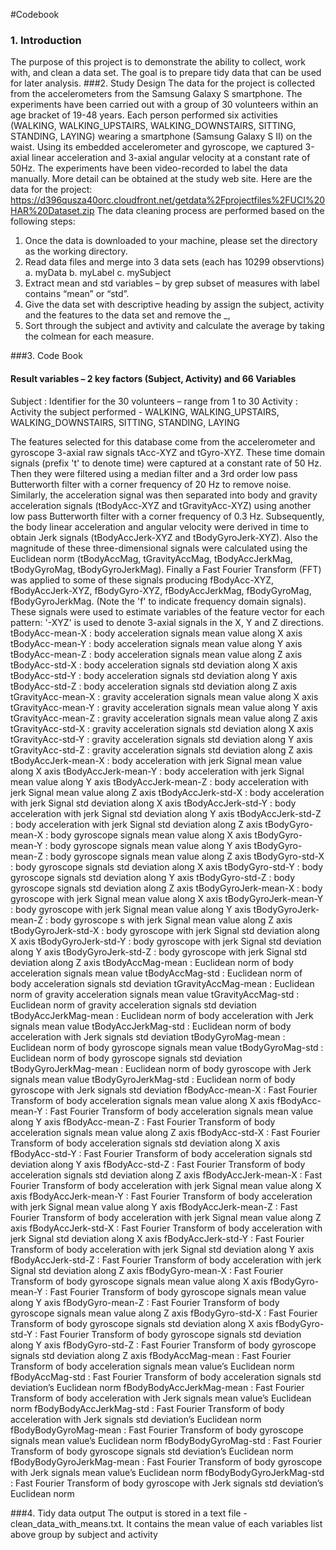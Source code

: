 #Codebook
### 1. Introduction
  The purpose of this project is to demonstrate the ability to collect, work with, and clean a data set. The goal is to prepare tidy data that can be used for later analysis.
###2. Study Design
  The data for the project is collected from the accelerometers from the Samsung Galaxy S smartphone.  The experiments have been carried out with a group of 30 volunteers within an age bracket of 19-48 years. Each person performed six activities (WALKING, WALKING_UPSTAIRS, WALKING_DOWNSTAIRS, SITTING, STANDING, LAYING) wearing a smartphone (Samsung Galaxy S II) on the waist. Using its embedded accelerometer and gyroscope, we captured 3-axial linear acceleration and 3-axial angular velocity at a constant rate of 50Hz. The experiments have been video-recorded to label the data manually. More detail can be obtained at the study web site.
Here are the data for the project: 
  https://d396qusza40orc.cloudfront.net/getdata%2Fprojectfiles%2FUCI%20HAR%20Dataset.zip 
The data cleaning process are performed based on the following steps:
  1.	Once the data is downloaded to your machine, please set the directory as the working directory.
  2.	Read data files and merge into 3 data sets (each has 10299 observtions)
  a.	myData
  b.	myLabel
  c.	mySubject
  3.	Extract mean and std variables – by grep subset of measures with label contains “mean” or “std”.
  4.	Give the data set with descriptive heading by assign the subject, activity and the features to the data set and remove the _, 
  5.	Sort through the subject and avtivity and calculate the average by taking the colmean for each measure.

###3. Code Book
#### Result variables – 2 key factors (Subject, Activity) and 66 Variables
  Subject	: Identifier for the 30 volunteers – range from 1 to 30
  Activity	: Activity the subject performed - WALKING, WALKING_UPSTAIRS, WALKING_DOWNSTAIRS, SITTING, STANDING, LAYING

The features selected for this database come from the accelerometer and gyroscope 3-axial raw signals tAcc-XYZ and tGyro-XYZ. These time domain signals (prefix 't' to denote time) were captured at a constant rate of 50 Hz. Then they were filtered using a median filter and a 3rd order low pass Butterworth filter with a corner frequency of 20 Hz to remove noise. Similarly, the acceleration signal was then separated into body and gravity acceleration signals (tBodyAcc-XYZ and tGravityAcc-XYZ) using another low pass Butterworth filter with a corner frequency of 0.3 Hz. 
Subsequently, the body linear acceleration and angular velocity were derived in time to obtain Jerk signals (tBodyAccJerk-XYZ and tBodyGyroJerk-XYZ). Also the magnitude of these three-dimensional signals were calculated using the Euclidean norm (tBodyAccMag, tGravityAccMag, tBodyAccJerkMag, tBodyGyroMag, tBodyGyroJerkMag). 
Finally a Fast Fourier Transform (FFT) was applied to some of these signals producing fBodyAcc-XYZ, fBodyAccJerk-XYZ, fBodyGyro-XYZ, fBodyAccJerkMag, fBodyGyroMag, fBodyGyroJerkMag. (Note the 'f' to indicate frequency domain signals). 
These signals were used to estimate variables of the feature vector for each pattern:  '-XYZ' is used to denote 3-axial signals in the X, Y and Z directions.
  tBodyAcc-mean-X	: body acceleration signals mean value along X axis
  tBodyAcc-mean-Y	: body acceleration signals mean value along Y axis
  tBodyAcc-mean-Z	: body acceleration signals mean value along Z axis
  tBodyAcc-std-X	: body acceleration signals std deviation along X axis
  tBodyAcc-std-Y	: body acceleration signals std deviation along Y axis
  tBodyAcc-std-Z	: body acceleration signals std deviation along Z axis
  tGravityAcc-mean-X	: gravity acceleration signals mean value along X axis
  tGravityAcc-mean-Y	: gravity acceleration signals mean value along Y axis
  tGravityAcc-mean-Z	: gravity acceleration signals mean value along Z axis
  tGravityAcc-std-X	: gravity acceleration signals std deviation along X axis
  tGravityAcc-std-Y	: gravity acceleration signals std deviation along Y axis
  tGravityAcc-std-Z	: gravity acceleration signals std deviation along Z axis
  tBodyAccJerk-mean-X	: body acceleration with jerk Signal mean value along X axis
  tBodyAccJerk-mean-Y	: body acceleration with jerk Signal mean value along Y axis
  tBodyAccJerk-mean-Z	: body acceleration with jerk Signal mean value along Z axis
  tBodyAccJerk-std-X	: body acceleration with jerk Signal std deviation along X axis
  tBodyAccJerk-std-Y	: body acceleration with jerk Signal std deviation along Y axis
  tBodyAccJerk-std-Z	: body acceleration with jerk Signal std deviation along Z axis
  tBodyGyro-mean-X	: body gyroscope signals mean value along X axis
  tBodyGyro-mean-Y	: body gyroscope signals mean value along Y axis
  tBodyGyro-mean-Z	: body gyroscope signals mean value along Z axis
  tBodyGyro-std-X	: body gyroscope signals std deviation along X axis
  tBodyGyro-std-Y	: body gyroscope signals std deviation along Y axis
  tBodyGyro-std-Z	: body gyroscope signals std deviation along Z axis
  tBodyGyroJerk-mean-X	: body gyroscope with jerk Signal mean value along X axis
  tBodyGyroJerk-mean-Y	: body gyroscope with jerk Signal mean value along Y axis
  tBodyGyroJerk-mean-Z	: body gyroscope s with jerk Signal mean value along Z axis
  tBodyGyroJerk-std-X	: body gyroscope with jerk Signal std deviation along X axis
  tBodyGyroJerk-std-Y	: body gyroscope with jerk Signal std deviation along Y axis
  tBodyGyroJerk-std-Z	: body gyroscope with jerk Signal std deviation along Z axis
  tBodyAccMag-mean	: Euclidean norm of body acceleration signals mean value
  tBodyAccMag-std	: Euclidean norm of body acceleration signals std deviation
  tGravityAccMag-mean	: Euclidean norm of gravity acceleration signals mean value
  tGravityAccMag-std	: Euclidean norm of gravity acceleration signals std deviation
  tBodyAccJerkMag-mean	: Euclidean norm of body acceleration with Jerk signals mean value
  tBodyAccJerkMag-std	: Euclidean norm of body acceleration with Jerk signals std deviation
  tBodyGyroMag-mean	: Euclidean norm of body gyroscope signals mean value
  tBodyGyroMag-std	: Euclidean norm of body gyroscope signals std deviation
  tBodyGyroJerkMag-mean	: Euclidean norm of body gyroscope with Jerk signals mean value
  tBodyGyroJerkMag-std	: Euclidean norm of body gyroscope with Jerk signals std deviation
  fBodyAcc-mean-X	: Fast Fourier Transform of body acceleration signals mean value along X axis
  fBodyAcc-mean-Y	: Fast Fourier Transform of body acceleration signals mean value along Y axis
  fBodyAcc-mean-Z	: Fast Fourier Transform of body acceleration signals mean value along Z axis
  fBodyAcc-std-X	: Fast Fourier Transform of body acceleration signals std deviation along X axis
  fBodyAcc-std-Y	: Fast Fourier Transform of body acceleration signals std deviation along Y axis
  fBodyAcc-std-Z	: Fast Fourier Transform of body acceleration signals std deviation along Z axis
  fBodyAccJerk-mean-X	: Fast Fourier Transform of body acceleration with jerk Signal mean value along X axis
  fBodyAccJerk-mean-Y	: Fast Fourier Transform of body acceleration with jerk Signal mean value along Y axis
  fBodyAccJerk-mean-Z	: Fast Fourier Transform of body acceleration with jerk Signal mean value along Z axis
  fBodyAccJerk-std-X	: Fast Fourier Transform of body acceleration with jerk Signal std deviation along X axis
  fBodyAccJerk-std-Y	: Fast Fourier Transform of body acceleration with jerk Signal std deviation along Y axis
  fBodyAccJerk-std-Z	: Fast Fourier Transform of body acceleration with jerk Signal std deviation along Z axis
  fBodyGyro-mean-X	: Fast Fourier Transform of body gyroscope signals mean value along X axis
  fBodyGyro-mean-Y	: Fast Fourier Transform of body gyroscope signals mean value along Y axis
  fBodyGyro-mean-Z	: Fast Fourier Transform of body gyroscope signals mean value along Z axis
  fBodyGyro-std-X	: Fast Fourier Transform of body gyroscope signals std deviation along X axis
  fBodyGyro-std-Y	: Fast Fourier Transform of body gyroscope signals std deviation along Y axis
  fBodyGyro-std-Z	: Fast Fourier Transform of body gyroscope signals std deviation along Z axis
  fBodyAccMag-mean	: Fast Fourier Transform of body acceleration signals mean value’s Euclidean norm
  fBodyAccMag-std	: Fast Fourier Transform of body acceleration signals std deviation’s Euclidean norm
  fBodyBodyAccJerkMag-mean :	Fast Fourier Transform of body acceleration with Jerk signals mean value’s Euclidean norm
  fBodyBodyAccJerkMag-std	: Fast Fourier Transform of body acceleration with Jerk signals std deviation’s Euclidean norm
  fBodyBodyGyroMag-mean	: Fast Fourier Transform of body gyroscope signals mean value’s Euclidean norm
  fBodyBodyGyroMag-std	: Fast Fourier Transform of body gyroscope signals std deviation’s Euclidean norm
  fBodyBodyGyroJerkMag-mean	: Fast Fourier Transform of body gyroscope with Jerk signals mean value’s Euclidean norm
  fBodyBodyGyroJerkMag-std	: Fast Fourier Transform of body gyroscope with Jerk signals std deviation’s Euclidean norm

###4. Tidy data output
The output is stored in a text file - clean_data_with_means.txt.  It contains the mean value of each variables list above group by subject and activity
